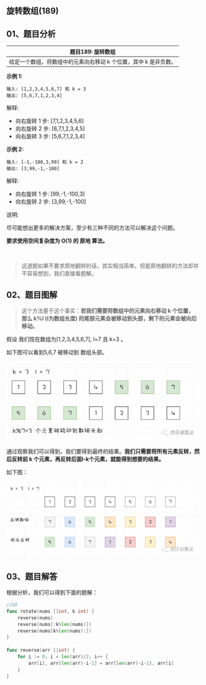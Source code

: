  
##  旋转数组(189)
 

## 01、题目分析

| 题目189: 旋转数组                                            |
| ------------------------------------------------------------ |
| 给定一个数组，将数组中的元素向右移动 k 个位置，其中 k 是非负数。 |

**示例 1:**

```
输入: [1,2,3,4,5,6,7] 和 k = 3
输出: [5,6,7,1,2,3,4]
```

解释:

- 向右旋转 1 步: [7,1,2,3,4,5,6]
- 向右旋转 2 步: [6,7,1,2,3,4,5]
- 向右旋转 3 步: [5,6,7,1,2,3,4]

**示例 2:**

```
输入: [-1,-100,3,99] 和 k = 2
输出: [3,99,-1,-100]
```

解释: 

- 向右旋转 1 步: [99,-1,-100,3]
- 向右旋转 2 步: [3,99,-1,-100]

说明:

尽可能想出更多的解决方案，至少有三种不同的方法可以解决这个问题。

**要求使用空间复杂度为 O(1) 的 原地 算法。**

<br/>

> 这道题如果不要求原地翻转的话，其实相当简单。但是原地翻转的方法却并不容易想到，我们直接看题解。

## 02、题目图解

> 这个方法基于这个事实：**若我们需要将数组中的元素向右移动 k 个位置， 那么 k%l (l为数组长度) 的尾部元素会被移动到头部，剩下的元素会被向后移动。**

假设 我们现在数组为[1,2,3,4,5,6,7], l=7 且 k=3 。

如下图可以看到5,6,7 被移动到 数组头部。

<img src="./004/1.png" alt="PNG" style="zoom:80%;" />

通过观察我们可以得到，我们要得到最终的结果。**我们只需要将所有元素反转，然后反转前 k 个元素，再反转后面l-k个元素，就能得到想要的结果。**

如下图：

<img src="./004/2.png" alt="PNG" style="zoom: 80%;" />

## 03、题目解答

根据分析，我们可以得到下面的题解：

```go
//GO
func rotate(nums []int, k int) {
	reverse(nums)
	reverse(nums[:k%len(nums)])
	reverse(nums[k%len(nums):])
}

func reverse(arr []int) {
	for i := 0; i < len(arr)/2; i++ {
		arr[i], arr[len(arr)-i-1] = arr[len(arr)-i-1], arr[i]
	}
}
```

